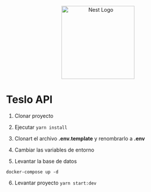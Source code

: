 <p align="center">
  <a href="http://nestjs.com/" target="blank"><img src="https://nestjs.com/img/logo-small.svg" width="200" alt="Nest Logo" /></a>
</p>

# Teslo API

1. Clonar proyecto
2. Ejecutar
   `yarn install`
3. Clonart el archivo **.env.template** y renombrarlo a **.env**
4. Cambiar las variables de entorno

5. Levantar la base de datos

```
docker-compose up -d
```

6. Levantar proyecto
   `yarn start:dev`
